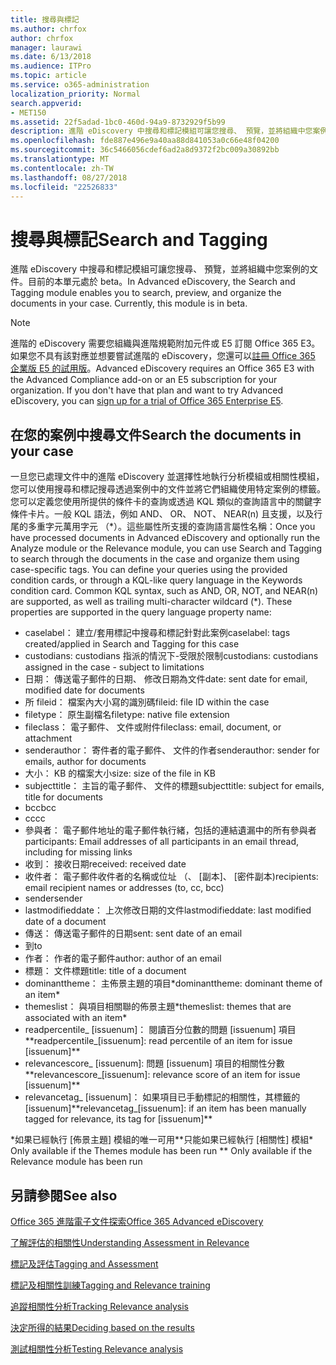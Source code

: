```yaml
---
title: 搜尋與標記
ms.author: chrfox
author: chrfox
manager: laurawi
ms.date: 6/13/2018
ms.audience: ITPro
ms.topic: article
ms.service: o365-administration
localization_priority: Normal
search.appverid:
- MET150
ms.assetid: 22f5adad-1bc0-460d-94a9-8732929f5b99
description: 進階 eDiscovery 中搜尋和標記模組可讓您搜尋、 預覽，並將組織中您案例的文件。目前的本單元處於 beta。
ms.openlocfilehash: fde887e496e9a40aa88d841053a0c66e48f04200
ms.sourcegitcommit: 36c5466056cdef6ad2a8d9372f2bc009a30892bb
ms.translationtype: MT
ms.contentlocale: zh-TW
ms.lasthandoff: 08/27/2018
ms.locfileid: "22526833"
---
```

# <a name="search-and-tagging"></a><span data-ttu-id="511cc-104">搜尋與標記</span><span class="sxs-lookup"><span data-stu-id="511cc-104">Search and Tagging</span></span>

<span data-ttu-id="511cc-p102">進階 eDiscovery 中搜尋和標記模組可讓您搜尋、 預覽，並將組織中您案例的文件。目前的本單元處於 beta。</span><span class="sxs-lookup"><span data-stu-id="511cc-p102">In Advanced eDiscovery, the Search and Tagging module enables you to search, preview, and organize the documents in your case. Currently, this module is in beta.</span></span>

> [!NOTE]
> <span data-ttu-id="511cc-p103">進階的 eDiscovery 需要您組織與進階規範附加元件或 E5 訂閱 Office 365 E3。如果您不具有該對應並想要嘗試進階的 eDiscovery，您還可以[註冊 Office 365 企業版 E5 的試用版](https://go.microsoft.com/fwlink/p/?LinkID=698279)。</span><span class="sxs-lookup"><span data-stu-id="511cc-p103">Advanced eDiscovery requires an Office 365 E3 with the Advanced Compliance add-on or an E5 subscription for your organization. If you don't have that plan and want to try Advanced eDiscovery, you can [sign up for a trial of Office 365 Enterprise E5](https://go.microsoft.com/fwlink/p/?LinkID=698279).</span></span> 
  
## <a name="search-the-documents-in-your-case"></a><span data-ttu-id="511cc-109">在您的案例中搜尋文件</span><span class="sxs-lookup"><span data-stu-id="511cc-109">Search the documents in your case</span></span>

<span data-ttu-id="511cc-p104">一旦您已處理文件中的進階 eDiscovery 並選擇性地執行分析模組或相關性模組，您可以使用搜尋和標記搜尋透過案例中的文件並將它們組織使用特定案例的標籤。您可以定義您使用所提供的條件卡的查詢或透過 KQL 類似的查詢語言中的關鍵字條件卡片。一般 KQL 語法，例如 AND、 OR、 NOT、 NEAR(n) 且支援，以及行尾的多重字元萬用字元 （\*）。這些屬性所支援的查詢語言屬性名稱：</span><span class="sxs-lookup"><span data-stu-id="511cc-p104">Once you have processed documents in Advanced eDiscovery and optionally run the Analyze module or the Relevance module, you can use Search and Tagging to search through the documents in the case and organize them using case-specific tags. You can define your queries using the provided condition cards, or through a KQL-like query language in the Keywords condition card. Common KQL syntax, such as AND, OR, NOT, and NEAR(n) are supported, as well as trailing multi-character wildcard (\*). These properties are supported in the query language property name:</span></span>

- <span data-ttu-id="511cc-114">caselabel： 建立/套用標記中搜尋和標記針對此案例</span><span class="sxs-lookup"><span data-stu-id="511cc-114">caselabel: tags created/applied in Search and Tagging for this case</span></span> 
- <span data-ttu-id="511cc-115">custodians: custodians 指派的情況下-受限於限制</span><span class="sxs-lookup"><span data-stu-id="511cc-115">custodians: custodians assigned in the case - subject to limitations</span></span>
- <span data-ttu-id="511cc-116">日期： 傳送電子郵件的日期、 修改日期為文件</span><span class="sxs-lookup"><span data-stu-id="511cc-116">date: sent date for email, modified date for documents</span></span>
- <span data-ttu-id="511cc-117">所 fileid： 檔案內大小寫的識別碼</span><span class="sxs-lookup"><span data-stu-id="511cc-117">fileid: file ID within the case</span></span>
- <span data-ttu-id="511cc-118">filetype： 原生副檔名</span><span class="sxs-lookup"><span data-stu-id="511cc-118">filetype: native file extension</span></span>
- <span data-ttu-id="511cc-119">fileclass： 電子郵件、 文件或附件</span><span class="sxs-lookup"><span data-stu-id="511cc-119">fileclass: email, document, or attachment</span></span>
- <span data-ttu-id="511cc-120">senderauthor： 寄件者的電子郵件、 文件的作者</span><span class="sxs-lookup"><span data-stu-id="511cc-120">senderauthor: sender for emails, author for documents</span></span>
- <span data-ttu-id="511cc-121">大小： KB 的檔案大小</span><span class="sxs-lookup"><span data-stu-id="511cc-121">size: size of the file in KB</span></span>
- <span data-ttu-id="511cc-122">subjecttitle： 主旨的電子郵件、 文件的標題</span><span class="sxs-lookup"><span data-stu-id="511cc-122">subjecttitle: subject for emails, title for documents</span></span>
- <span data-ttu-id="511cc-123">bcc</span><span class="sxs-lookup"><span data-stu-id="511cc-123">bcc</span></span>
- <span data-ttu-id="511cc-124">cc</span><span class="sxs-lookup"><span data-stu-id="511cc-124">cc</span></span>
- <span data-ttu-id="511cc-125">參與者： 電子郵件地址的電子郵件執行緒，包括的連結遺漏中的所有參與者</span><span class="sxs-lookup"><span data-stu-id="511cc-125">participants: Email addresses of all participants in an email thread, including for missing links</span></span>
- <span data-ttu-id="511cc-126">收到： 接收日期</span><span class="sxs-lookup"><span data-stu-id="511cc-126">received: received date</span></span>
- <span data-ttu-id="511cc-127">收件者： 電子郵件收件者的名稱或位址 （、 [副本]、 [密件副本)</span><span class="sxs-lookup"><span data-stu-id="511cc-127">recipients: email recipient names or addresses (to, cc, bcc)</span></span>
- <span data-ttu-id="511cc-128">sender</span><span class="sxs-lookup"><span data-stu-id="511cc-128">sender</span></span>
- <span data-ttu-id="511cc-129">lastmodifieddate： 上次修改日期的文件</span><span class="sxs-lookup"><span data-stu-id="511cc-129">lastmodifieddate: last modified date of a document</span></span>
- <span data-ttu-id="511cc-130">傳送： 傳送電子郵件的日期</span><span class="sxs-lookup"><span data-stu-id="511cc-130">sent: sent date of an email</span></span>
- <span data-ttu-id="511cc-131">到</span><span class="sxs-lookup"><span data-stu-id="511cc-131">to</span></span>
- <span data-ttu-id="511cc-132">作者： 作者的電子郵件</span><span class="sxs-lookup"><span data-stu-id="511cc-132">author: author of an email</span></span>
- <span data-ttu-id="511cc-133">標題： 文件標題</span><span class="sxs-lookup"><span data-stu-id="511cc-133">title: title of a document</span></span>
- <span data-ttu-id="511cc-134">dominanttheme： 主佈景主題的項目\*</span><span class="sxs-lookup"><span data-stu-id="511cc-134">dominanttheme: dominant theme of an item\*</span></span>
- <span data-ttu-id="511cc-135">themeslist： 與項目相關聯的佈景主題\*</span><span class="sxs-lookup"><span data-stu-id="511cc-135">themeslist: themes that are associated with an item\*</span></span>
- <span data-ttu-id="511cc-136">readpercentile_ [issuenum]： 閱讀百分位數的問題 [issuenum] 項目\*\*</span><span class="sxs-lookup"><span data-stu-id="511cc-136">readpercentile_[issuenum]: read percentile of an item for issue [issuenum]\*\*</span></span>
- <span data-ttu-id="511cc-137">relevancescore_ [issuenum]: 問題 [issuenum] 項目的相關性分數\*\*</span><span class="sxs-lookup"><span data-stu-id="511cc-137">relevancescore_[issuenum]: relevance score of an item for issue [issuenum]\*\*</span></span>
- <span data-ttu-id="511cc-138">relevancetag_ [issuenum]： 如果項目已手動標記的相關性，其標籤的 [issuenum]\*\*</span><span class="sxs-lookup"><span data-stu-id="511cc-138">relevancetag_[issuenum]: if an item has been manually tagged for relevance, its tag for [issuenum]\*\*</span></span>

<span data-ttu-id="511cc-139">\*如果已經執行 [佈景主題] 模組的唯一可用\*\*只能如果已經執行 [相關性] 模組</span><span class="sxs-lookup"><span data-stu-id="511cc-139">\* Only available if the Themes module has been run \*\* Only available if the Relevance module has been run</span></span>
  
## <a name="see-also"></a><span data-ttu-id="511cc-140">另請參閱</span><span class="sxs-lookup"><span data-stu-id="511cc-140">See also</span></span>

[<span data-ttu-id="511cc-141">Office 365 進階電子文件探索</span><span class="sxs-lookup"><span data-stu-id="511cc-141">Office 365 Advanced eDiscovery</span></span>](office-365-advanced-ediscovery.md)
  
[<span data-ttu-id="511cc-142">了解評估的相關性</span><span class="sxs-lookup"><span data-stu-id="511cc-142">Understanding Assessment in Relevance</span></span>](assessment-in-relevance-in-advanced-ediscovery.md)
  
[<span data-ttu-id="511cc-143">標記及評估</span><span class="sxs-lookup"><span data-stu-id="511cc-143">Tagging and Assessment</span></span>](tagging-and-assessment-in-advanced-ediscovery.md)
  
[<span data-ttu-id="511cc-144">標記及相關性訓練</span><span class="sxs-lookup"><span data-stu-id="511cc-144">Tagging and Relevance training</span></span>](tagging-and-relevance-training-in-advanced-ediscovery.md)
  
[<span data-ttu-id="511cc-145">追蹤相關性分析</span><span class="sxs-lookup"><span data-stu-id="511cc-145">Tracking Relevance analysis</span></span>](track-relevance-analysis-in-advanced-ediscovery.md)
  
[<span data-ttu-id="511cc-146">決定所得的結果</span><span class="sxs-lookup"><span data-stu-id="511cc-146">Deciding based on the results</span></span>](decision-based-on-the-results-in-advanced-ediscovery.md)
  
[<span data-ttu-id="511cc-147">測試相關性分析</span><span class="sxs-lookup"><span data-stu-id="511cc-147">Testing Relevance analysis</span></span>](test-relevance-analysis-in-advanced-ediscovery.md)

